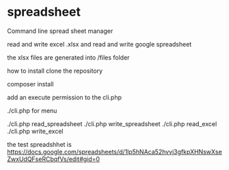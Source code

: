 # spreadsheet

Command line spread sheet manager

read and write excel .xlsx
and
read and write google spreadsheet 

the xlsx files are generated into /files folder

how to install
clone the repository

composer install

add an execute permission to the cli.php

./cli.php  for menu


./cli.php read_spreadsheet
./cli.php write_spreadsheet
./cli.php read_excel
./cli.php write_excel


the test spreadshhet is
https://docs.google.com/spreadsheets/d/1lp5hNAca52hvvj3gfkpXHNswXseZwxUdQFseRCbqfVs/edit#gid=0
